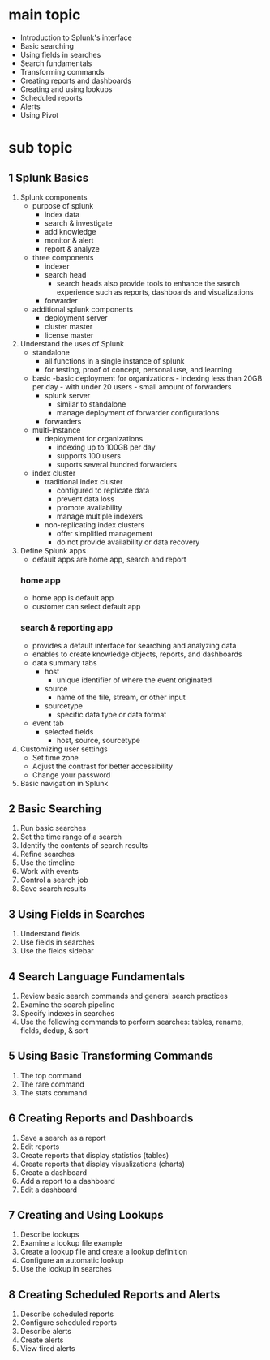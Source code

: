 # main topic
- Introduction to Splunk's interface
- Basic searching
- Using fields in searches
- Search fundamentals
- Transforming commands
- Creating reports and dashboards
- Creating and using lookups
- Scheduled reports
- Alerts
- Using Pivot


# sub topic
## 1 Splunk Basics 
1. Splunk components
    - purpose of splunk
        - index data
        - search & investigate
        - add knowledge
        - monitor & alert
        - report & analyze 
    - three components
        - indexer
        - search head
            - search heads also provide tools to enhance the search experience such as reports, dashboards and visualizations
        - forwarder
    - additional splunk components
        - deployment server
        - cluster master
        - license master
2. Understand the uses of Splunk
    - standalone
        - all functions in a single instance of splunk
        - for testing, proof of concept, personal use, and learning
    - basic
        -basic deployment for organizations
            - indexing less than 20GB per day
            - with under 20 users
            - small amount of forwarders
        - splunk server
            - similar to standalone
            - manage deployment of forwarder configurations
        - forwarders
    - multi-instance
        - deployment for organizations
            - indexing up to 100GB per day
            - supports 100 users
            - suports several hundred forwarders
    - index cluster
        - traditional index cluster
            - configured to replicate data
            - prevent data loss
            - promote availability
            - manage multiple indexers
        - non-replicating index clusters
            - offer simplified management
            - do not provide availability or data recovery            
3. Define Splunk apps
    - default apps are home app, search and report
    ### home app
    - home app is default app
    - customer can select default app
    ### search & reporting app
    - provides a default interface for searching and analyzing data
    - enables to create knowledge objects, reports, and dashboards
    - data summary tabs
        - host
            - unique identifier of where the event originated
        - source
            - name of the file, stream, or other input
        - sourcetype
            - specific data type or data format 
    - event tab
        - selected fields
            - host, source, sourcetype   
4. Customizing user settings
    - Set time zone
    - Adjust the contrast for better accessibility
    - Change your password
5. Basic navigation in Splunk

## 2 Basic Searching 
1. Run basic searches
2. Set the time range of a search
3. Identify the contents of search results
4. Refine searches
5. Use the timeline
6. Work with events
7. Control a search job
8. Save search results

## 3 Using Fields in Searches 
1. Understand fields
2. Use fields in searches
3. Use the fields sidebar

## 4 Search Language Fundamentals 
1. Review basic search commands and general search practices
2. Examine the search pipeline
3. Specify indexes in searches
4. Use the following commands to perform searches: tables, rename, fields, dedup, & sort

## 5 Using Basic Transforming Commands 
1. The top command
2. The rare command
3. The stats command

## 6 Creating Reports and Dashboards
1. Save a search as a report
2. Edit reports
3. Create reports that display statistics (tables)
4. Create reports that display visualizations (charts)
5. Create a dashboard
6. Add a report to a dashboard
7. Edit a dashboard

## 7 Creating and Using Lookups 
1. Describe lookups
2. Examine a lookup file example
3. Create a lookup file and create a lookup definition
4. Configure an automatic lookup
5. Use the lookup in searches

## 8 Creating Scheduled Reports and Alerts 
1. Describe scheduled reports
2. Configure scheduled reports
3. Describe alerts
4. Create alerts
5. View fired alerts